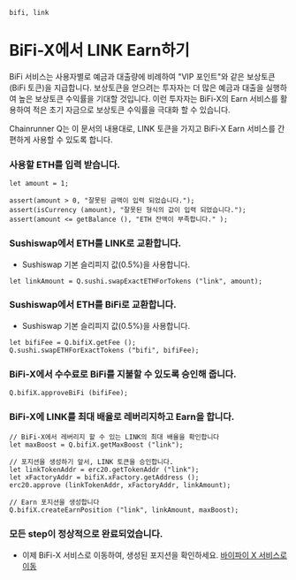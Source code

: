 ```meta-Currency
bifi, link
```

# BiFi-X에서 LINK Earn하기

BiFi 서비스는 사용자별로 예금과 대출량에 비례하여 "VIP 포인트"와 같은 보상토큰(BiFi 토큰)을 지급합니다.
보상토큰을 얻으려는 투자자는 더 많은 예금과 대출을 실행하여 높은 보상토큰 수익률을 기대할 것입니다.
이런 투자자는 BiFi-X의 Earn 서비스를 활용하여 적은 초기 자금으로 보상토큰 수익률을 극대화 할 수 있습니다.

Chainrunner Q는 이 문서의 내용대로, LINK 토큰을 가지고 BiFi-X Earn 서비스를 간편하게 사용할 수 있도록 합니다.

### 사용할 ETH를 입력 받습니다.

```input ETH
let amount = 1;
```

```input-Verify
assert(amount > 0, "잘못된 금액이 입력 되었습니다.");
assert(isCurrency (amount), "잘못된 형식의 값이 입력 되었습니다.");
assert(amount <= getBalance (), "ETH 잔액이 부족합니다." );
```

### Sushiswap에서 ETH를 LINK로 교환합니다.

- Sushiswap 기본 슬리피지 값(0.5%)을 사용합니다.

```taster
let linkAmount = Q.sushi.swapExactETHForTokens ("link", amount);
```

### Sushiswap에서 ETH를 BiFi로 교환합니다.

- Sushiswap 기본 슬리피지 값(0.5%)을 사용합니다.

```taster
let bifiFee = Q.bifiX.getFee ();
Q.sushi.swapETHForExactTokens ("bifi", bifiFee);
```

### BiFi-X에서 수수료로 BiFi를 지불할 수 있도록 승인해 줍니다.

```taster
Q.bifiX.approveBiFi (bifiFee);
```

### BiFi-X에 LINK를 최대 배율로 레버리지하고 Earn을 합니다.

```taster
// BiFi-X에서 레버리지 할 수 있는 LINK의 최대 배율을 확인합니다
let maxBoost = Q.bifiX.getMaxBoost ("link");

// 포지션을 생성하기 앞서, LINK 토큰을 승인합니다.
let linkTokenAddr = erc20.getTokenAddr ("link");
let xFactoryAddr = bifiX.xFactory.getAddress ();
erc20.approve (linkTokenAddr, xFactoryAddr, linkAmount);

// Earn 포지션을 생성합니다
Q.bifiX.createEarnPosition ("link", linkAmount, maxBoost);
```

### 모든 step이 정상적으로 완료되었습니다.

- 이제 BiFi-X 서비스로 이동하여, 생성된 포지션을 확인하세요. [바이파이 X 서비스로 이동](https://x.bifi.finance/)
